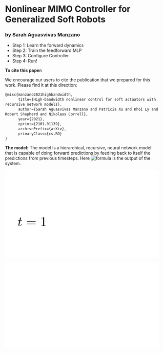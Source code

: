# Nonlinear MIMO Controller for Generalized Soft Robots
### by Sarah Aguasvivas Manzano

- Step 1: Learn the forward dynamics
- Step 2: Train the feedforward MLP
- Step 3: Configure Controller
- Step 4: Run! 


**To cite this paper:**

We encourage our users to cite the publication that we prepared for this work. Please find it at this direction:
```
@misc{manzano2021highbandwidth,
      title={High-bandwidth nonlinear control for soft actuators with recursive network models}, 
      author={Sarah Aguasvivas Manzano and Patricia Xu and Khoi Ly and Robert Shepherd and Nikolaus Correll},
      year={2021},
      eprint={2101.01139},
      archivePrefix={arXiv},
      primaryClass={cs.RO}
}
```

**The model:** 
The model is a hierarchical, recursive, neural network model that is capable of doing forward predictions by feeding back to itself the predictions from previous timesteps. Here ![formula](https://render.githubusercontent.com/render/math?math=\mathbf{y}_{t}) is the output of the system. 

![alt text](https://github.com/sarahaguasvivas/nlsoft/blob/master/docs/neural_network_architecture.gif "Neural Network Architecture")


![alt text](https://github.com/sarahaguasvivas/nlsoft/blob/master/docs/system_description.gif "Description of the System")
